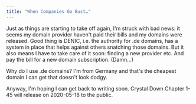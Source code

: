 ```yaml
---
title: "When Companies Go Bust…"
---
```

Just as things are starting to take off again, I'm struck with bad news:
it seems my domain provider haven't paid their bills and my domains were released.
Good thing is DENIC, i.e. the authority for .de domains, has a system in place that helps against others snatching those domains.
But it also means I have to take care of it soon: finding a new provider etc.
And pay the bill for a new domain subscription. (Damn…)

Why do I use .de domains? I'm from Germany and that's the cheapest domain I can get that doesn't look dodgy.

Anyway, I'm hoping I can get back to writing soon.
Crystal Down Chapter 1-45 will release on 2020-05-18 to the public.
